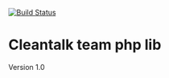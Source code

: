 [![Build Status](https://travis-ci.org/CleanTalk/cleantalk-php-lib.svg?branch=master)](https://travis-ci.org/CleanTalk/cleantalk-php-lib)

# Cleantalk team php lib
Version 1.0